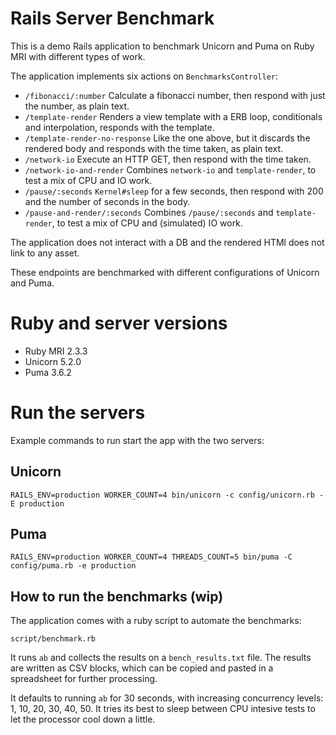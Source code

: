 # Rails Server Benchmark

This is a demo Rails application to benchmark Unicorn and Puma on Ruby MRI with different types of work.

The application implements six actions on `BenchmarksController`:


* `/fibonacci/:number`
  Calculate a fibonacci number, then respond with just the number, as plain text.
* `/template-render`
  Renders a view template with a ERB loop, conditionals and interpolation, responds with the template.
* `/template-render-no-response`
  Like the one above, but it discards the rendered body and responds with the time taken, as plain text.
* `/network-io`
  Execute an HTTP GET, then respond with the time taken.
* `/network-io-and-render`
  Combines `network-io` and `template-render`, to test a mix of CPU and IO work.
* `/pause/:seconds`
  `Kernel#sleep` for a few seconds, then respond with 200 and the number of seconds in the body.
* `/pause-and-render/:seconds`
  Combines `/pause/:seconds` and `template-render`, to test a mix of CPU and (simulated) IO work.

The application does not interact with a DB and the rendered HTMl does not link to any asset.

These endpoints are benchmarked with different configurations of Unicorn and Puma.


# Ruby and server versions

* Ruby MRI 2.3.3
* Unicorn 5.2.0
* Puma 3.6.2

# Run the servers

Example commands to run start the app with the two servers:

## Unicorn

```
RAILS_ENV=production WORKER_COUNT=4 bin/unicorn -c config/unicorn.rb -E production
```

## Puma

```
RAILS_ENV=production WORKER_COUNT=4 THREADS_COUNT=5 bin/puma -C config/puma.rb -e production
```


## How to run the benchmarks (wip)

The application comes with a ruby script to automate the benchmarks:

```
script/benchmark.rb
```

It runs `ab` and collects the results on a `bench_results.txt` file. The results are written as CSV blocks, which can be copied and pasted in a spreadsheet for further processing.

It defaults to running `ab` for 30 seconds, with increasing concurrency levels: 1, 10, 20, 30, 40, 50. It tries its best to sleep between CPU intesive tests to let the processor cool down a little.
